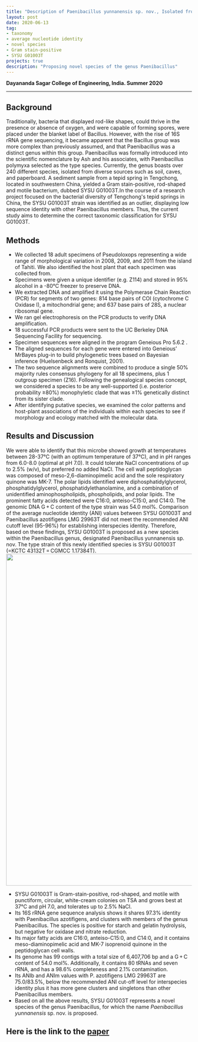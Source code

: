 ```yaml
---
title: "Description of Paenibacillus yunnanensis sp. nov., Isolated from a Tepid Spring"
layout: post
date: 2020-06-13
tag:
- taxonomy
- average nucleotide identity
- novel species
- Gram stain-positive
- SYSU G01003T
projects: true
description: "Proposing novel species of the genus Paenibacillus"
---
```


**Dayananda Sagar College of Engineering, India. Summer 2020**

---

## Background
Traditionally, bacteria that displayed rod-like shapes, could thrive in the presence or absence of oxygen, and were capable of forming spores, were placed under the blanket label of Bacillus. However, with the rise of 16S rRNA gene sequencing, it became apparent that the Bacillus group was more complex than previously assumed, and that Paenibacillus was a distinct genus within this group. Paenibacillus was formally introduced into the scientific nomenclature by Ash and his associates, with Paenibacillus polymyxa selected as the type species. Currently, the genus boasts over 240 different species, isolated from diverse sources such as soil, caves, and paperboard. A sediment sample from a tepid spring in Tengchong, located in southwestern China, yielded a Gram stain-positive, rod-shaped and motile bacterium, dubbed SYSU G01003T.In the course of a research project focused on the bacterial diversity of Tengchong's tepid springs in China, the SYSU G01003T strain was identified as an outlier, displaying low sequence identity with other Paenibacillus members. Thus, the current study aims to determine the correct taxonomic classification for SYSU G01003T.

## Methods
* We collected 18 adult specimens of Pseudoloxops representing a wide range of morphological variation in 2008, 2009, and 2011 from  the island of Tahiti. We also identified the host plant that each specimen was collected from.
* Specimens were given a unique identifier (e.g. Z114) and stored in 95% alcohol in a -80°C freezer to preserve DNA.
* We extracted DNA and amplified it using the Polymerase Chain Reaction (PCR) for segments of two genes: 814 base pairs of COI (cytochrome C Oxidase I), a mitochondrial gene; and 637 base pairs of 28S, a nuclear ribosomal gene.
* We ran gel electrophoresis on the PCR products to verify DNA amplification.
* 18 successful PCR products were sent to the UC Berkeley DNA Sequencing Facility for sequencing.
* Specimen sequences were aligned in the program Geneious Pro 5.6.2 .
* The aligned sequences for each gene were entered into Geneious’ MrBayes plug-in to build phylogenetic trees based on Bayesian inference (Huelsenbeck and Ronquist, 2001).
* The two sequence alignments were combined to produce a single 50% majority rules consensus phylogeny for all 18 specimens, plus 1 outgroup specimen (Z16). Following the genealogical species concept, we considered a species to be any well-supported (i.e. posterior probability ≥80%) monophyletic clade that was ≥1% genetically distinct from its sister clade.
* After identifying putative species, we examined the color patterns and host-plant associations of the individuals within each species to see if morphology and ecology matched with the molecular data.

## Results and Discussion

We were able to identify that this microbe showed growth at temperatures between 28-37°C (with an optimum temperature of 37°C), and in pH ranges from 6.0-8.0 (optimal at pH 7.0). It could tolerate NaCl concentrations of up to 2.5% (w/v), but preferred no added NaCl. The cell wall peptidoglycan was composed of meso-2,6-diaminopimelic acid and the sole respiratory quinone was MK-7. The polar lipids identified were diphosphatidylglycerol, phosphatidylglycerol, phosphatidylethanolamine, and a combination of unidentified aminophospholipids, phospholipids, and polar lipids. The prominent fatty acids detected were C16:0, anteiso-C15:0, and C14:0. The genomic DNA G + C content of the type strain was 54.0 mol%. Comparison of the average nucleotide identity (ANI) values between SYSU G01003T and Paenibacillus azotifigens LMG 29963T did not meet the recommended ANI cutoff level (95-96%) for establishing interspecies identity. Therefore, based on these findings, SYSU G01003T is proposed as a new species within the Paenibacillus genus, designated Paenibacillus yunnanensis sp. nov. The type strain of this newly identified species is SYSU G01003T (=KCTC 43132T = CGMCC 1.17384T).
<img src="{{site.url}}/assets/images/publication/phylo.png" style="border:none" width="900" />

* SYSU G01003T is Gram-stain-positive, rod-shaped, and motile with punctiform, circular, white-cream colonies on TSA and grows best at 37°C and pH 7.0, and tolerates up to 2.5% NaCl.
* Its 16S rRNA gene sequence analysis shows it shares 97.3% identity with Paenibacillus azotifigens, and clusters with members of the genus Paenibacillus. The species is positive for starch and gelatin hydrolysis, but negative for oxidase and nitrate reduction.
* Its major fatty acids are C16:0, anteiso-C15:0, and C14:0, and it contains meso-diaminopimelic acid and MK-7 isoprenoid quinone in the peptidoglycan cell walls.
* Its genome has 99 contigs with a total size of 6,407,706 bp and a G + C content of 54.0 mol%. Additionally, it contains 80 tRNAs and seven rRNA, and has a 98.6% completeness and 2.1% contamination.
* Its ANIb and ANIm values with P. azotifigens LMG 29963T are 75.0/83.5%, below the recommended ANI cut-off level for interspecies identity plus it has more gene clusters and singletons than other Paenibacillus members.
* Based on all the above results, SYSU G01003T represents a novel species of the genus Paenibacillus, for which the name _Paenibacillus yunnanensis_ sp. nov. is proposed.

## Here is the link to the [paper](https://link.springer.com/article/10.1007/s00284-020-02087-z) 

